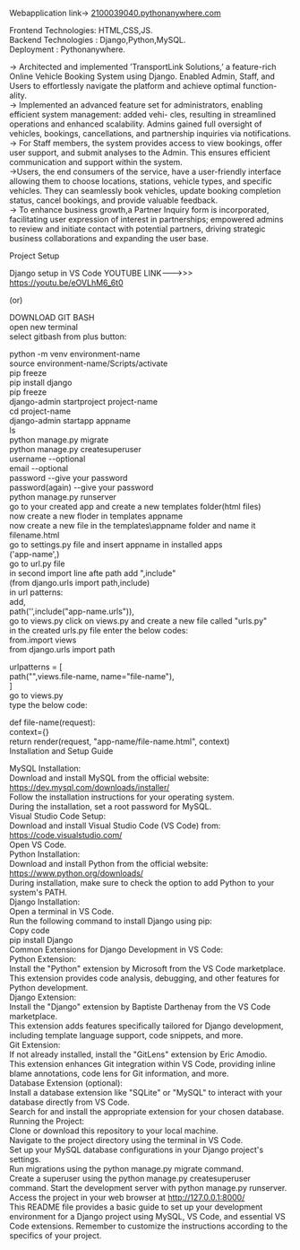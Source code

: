 Webapplication link-> [2100039040.pythonanywhere.com](https://2100039040.pythonanywhere.com/)  
  
Frontend Technologies: HTML,CSS,JS.  
Backend Technologies : Django,Python,MySQL.  
Deployment           : Pythonanywhere. 

-> Architected and implemented ’TransportLink Solutions,’ a feature-rich Online Vehicle Booking System using
Django. Enabled Admin, Staff, and Users to effortlessly navigate the platform and achieve optimal function-
ality.  
-> Implemented an advanced feature set for administrators, enabling efficient system management: added vehi-
cles, resulting in streamlined operations and enhanced scalability. Admins gained full oversight of vehicles,
bookings, cancellations, and partnership inquiries via notifications.  
-> For Staff members, the system provides access to view bookings, offer user support, and submit analyses to
the Admin. This ensures efficient communication and support within the system.  
->Users, the end consumers of the service, have a user-friendly interface allowing them to choose locations,
stations, vehicle types, and specific vehicles. They can seamlessly book vehicles, update booking completion
status, cancel bookings, and provide valuable feedback.  
-> To enhance business growth,a Partner Inquiry form is incorporated, facilitating user expression of interest
in partnerships; empowered admins to review and initiate contact with potential partners, driving strategic
business collaborations and expanding the user base.
  
Project Setup  

Django setup in VS Code YOUTUBE LINK--->>> https://youtu.be/eOVLhM6_6t0  

(or)  

DOWNLOAD GIT BASH  
open new terminal  
select gitbash from plus button:  
  
python -m venv environment-name  
source environment-name/Scripts/activate  
pip freeze  
pip install django  
pip freeze  
django-admin startproject project-name  
cd project-name  
django-admin startapp appname  
ls  
python manage.py migrate  
python manage.py createsuperuser  
username --optional  
email --optional  
password --give your password  
password(again) --give your password  
python manage.py runserver  
go to your created app and create a new templates folder(html files)  
now create a new floder in templates appname  
now create a new file in the templates\appname folder and name it  
filename.html  
go to settings.py file and insert appname in installed apps  
('app-name',)  
go to url.py file  
in second import line afte path add ",include"  
(from django.urls import path,include)  
in url patterns:  
add,  
path('',include("app-name.urls")),  
go to views.py click on views.py and create a new file called "urls.py"  
in the created urls.py file enter the below codes:  
from.import views  
from django.urls import path  

urlpatterns = [  
	path("",views.file-name, name="file-name"),  
	]  
go to views.py  
type the below code:  
  
def file-name(request):    
	context={}    
	return render(request, "app-name/file-name.html", context)    
Installation and Setup Guide  
  
MySQL Installation:  
Download and install MySQL from the official website: https://dev.mysql.com/downloads/installer/  
Follow the installation instructions for your operating system.  
During the installation, set a root password for MySQL.  
Visual Studio Code Setup:  
Download and install Visual Studio Code (VS Code) from: https://code.visualstudio.com/  
Open VS Code.  
Python Installation:  
Download and install Python from the official website: https://www.python.org/downloads/  
During installation, make sure to check the option to add Python to your system's PATH.  
Django Installation:  
Open a terminal in VS Code.  
Run the following command to install Django using pip:  
Copy code  
pip install Django  
Common Extensions for Django Development in VS Code:  
Python Extension:  
Install the "Python" extension by Microsoft from the VS Code marketplace.  
This extension provides code analysis, debugging, and other features for Python development.  
Django Extension:  
Install the "Django" extension by Baptiste Darthenay from the VS Code marketplace.  
This extension adds features specifically tailored for Django development, including template language support, code snippets, and more.  
Git Extension:  
If not already installed, install the "GitLens" extension by Eric Amodio.  
This extension enhances Git integration within VS Code, providing inline blame annotations, code lens for Git information, and more.  
Database Extension (optional):  
Install a database extension like "SQLite" or "MySQL" to interact with your database directly from VS Code.  
Search for and install the appropriate extension for your chosen database.  
Running the Project:  
Clone or download this repository to your local machine.  
Navigate to the project directory using the terminal in VS Code.  
Set up your MySQL database configurations in your Django project's settings.  
Run migrations using the python manage.py migrate command.  
Create a superuser using the python manage.py createsuperuser command. Start the development server with python manage.py runserver. Access the project in your web browser at http://127.0.0.1:8000/  
This README file provides a basic guide to set up your development environment for a Django project using MySQL, VS Code, and essential VS Code extensions. Remember to customize the instructions according to the specifics of your project.  

